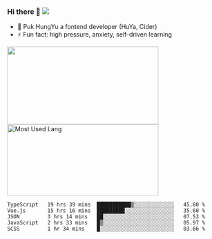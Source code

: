 ### Hi there 👋   ![](https://komarev.com/ghpvc/?username=trojan0523&color=ff69b4&label=PV+Since+2020-1-1)

 - 🔭 Puk HungYu a fontend developer (HuYa, Cider)
 - ⚡ Fun fact: high pressure, anxiety, self-driven learning 

 <img align="left" width="350px" height="180px" src="https://github-readme-stats.vercel.app/api?username=trojan0523&show_icons=true&icon_color=199861&count_private=true" />
 
 <img width="350px" height="165px" alt="Most Used Lang" src="https://github-readme-stats.vercel.app/api/top-langs/?username=trojan0523&layout=compact"/>
 

 <!--START_SECTION:waka-->
```text
TypeScript   19 hrs 39 mins  ███████████▒░░░░░░░░░░░░░   45.80 % 
Vue.js       15 hrs 16 mins  █████████░░░░░░░░░░░░░░░░   35.60 % 
JSON         3 hrs 14 mins   ██░░░░░░░░░░░░░░░░░░░░░░░   07.53 % 
JavaScript   2 hrs 33 mins   █▒░░░░░░░░░░░░░░░░░░░░░░░   05.97 % 
SCSS         1 hr 34 mins    █░░░░░░░░░░░░░░░░░░░░░░░░   03.66 % 
```
<!--END_SECTION:waka-->

 
<!--
**Trojan0523/Trojan0523** is a ✨ _special_ ✨ repository because its `README.md` (this file) appears on your GitHub profile.

Here are some ideas to get you started:

- 👯 looking to collaborate on where? i don`t know
- 🤔 I’m looking for help with ...
- 💬 Ask me about ...
- 📫 How to reach me: ...
- 😄 Pronouns: ...
- ⚡ Fun fact: ...
![](https://komarev.com/ghpvc/?username=trojan0523)
-->
